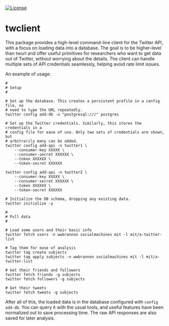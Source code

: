 [![License](https://img.shields.io/:license-mit-blue.svg?style=flat)](https://mit-license.org/)

# twclient

This package provides a high-level command-line client for the Twitter API, with
a focus on loading data into a database. The goal is to be higher-level than
twurl and offer useful primitives for researchers who want to get data out of
Twitter, without worrying about the details. The client can handle multiple sets
of API credentials seamlessly, helping avoid rate limit issues.

An example of usage:
```
#
# Setup
#

# Set up the database. This creates a persistent profile in a config file, no
# need to type the URL repeatedly.
twitter config add-db -u "postgresql:///" postgres

# Set up the Twitter credentials. Similarly, this stores the credentials in a
# config file for ease of use. Only two sets of credentials are shown, but
# arbitrarily many can be added.
twitter config add-api -n twitter1 \
    --consumer-key XXXXX \
    --consumer-secret XXXXXX \
    --token XXXXXX \
    --token-secret XXXXXX

twitter config add-api -n twitter2 \
    --consumer-key XXXXX \
    --consumer-secret XXXXXX \
    --token XXXXXX \
    --token-secret XXXXXX

# Initialize the DB schema, dropping any existing data.
twitter initialize -y

#
# Pull data
#

# Load some users and their basic info
twitter fetch users -n wwbrannon socialmachines mit -l mit/a-twitter-list

# Tag them for ease of analysis
twitter tag create subjects
twitter tag apply subjects -n wwbrannon socialmachines mit -l mit/a-twitter-list

# Get their friends and followers
twitter fetch friends -g subjects
twitter fetch followers -g subjects

# Get their tweets
twitter fetch tweets -g subjects
```

After all of this, the loaded data is in the database configured with `config
add-db`. You can query it with the usual tools, and useful features have been
normalized out to save processing time. The raw API responses are also saved for
later analysis.

